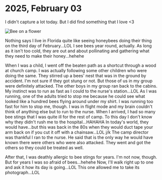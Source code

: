 # 2025, February 03

I didn't capture a lot today. But I did find something that I love <3

![Bee on a flower](/photos/photo-a-day/2025/02/media/IMG_5718.jpeg)

Nothing says I live in Florida quite like seeing honeybees doing their thing on the third day of February...LOL I see bees year round, actually. As long as it isn't too cold, they are out and about pollinating and gathering what they need to make their honey...hehehe

When I was a child, I went off the beaten path as a shortcut through a wood at church camp. I was actually following some other children who were doing the same. They stirred up a bees' nest that was in the ground by accident. I'm not sure if they got stung or not. But those of us in my group were definitely attacked. The other boys in my group ran back to the cabins. My instinct was to run as fast as I could to the nurse's station...LOL As I was running, one of the adults tried to stop me because he could see what looked like a hundred bees flying around under my shirt. I was running too fast for him to stop me, though. I was in flight mode and my brain couldn't think of anything else but to run to the nurse. When I arrived, I had so many bee stings that I was quite ill for the rest of camp. To this day I don't know why they didn't rush me to the hospital...HAHAHA In today's world, they would have...but this was back in the 80s when they would duct tape your arm back on if you cut it off with a chainsaw...LOL j/k The camp director was thankful I ran to the nurse. He said that is the only way he would have known there were others who were also attacked. They went and got the others so they could be treated as well.

After that, I was deathly allergic to bee stings for years. I'm not now, though. But for years I was so afraid of bees...hehehe Now, I'll walk right up to one and ask it how its day is going...LOL This one allowed me to take its photograph...LOL